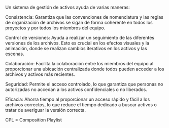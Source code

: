Un sistema de gestión de activos ayuda de varias maneras:

Consistencia: Garantiza que las convenciones de nomenclatura y las reglas de organización de archivos se sigan de forma coherente en todos los proyectos y por todos los miembros del equipo.

Control de versiones: Ayuda a realizar un seguimiento de las diferentes versiones de los archivos. Esto es crucial en los efectos visuales y la animación, donde se realizan cambios iterativos en los activos y las escenas.

Colaboración: Facilita la colaboración entre los miembros del equipo al proporcionar una ubicación centralizada donde todos pueden acceder a los archivos y activos más recientes.

Seguridad: Permite el acceso controlado, lo que garantiza que personas no autorizadas no accedan a los activos confidenciales o no liberados.

Eficacia: Ahorra tiempo al proporcionar un acceso rápido y fácil a los archivos correctos, lo que reduce el tiempo dedicado a buscar activos o tratar de averiguar la versión correcta.


CPL = Composition Playlist